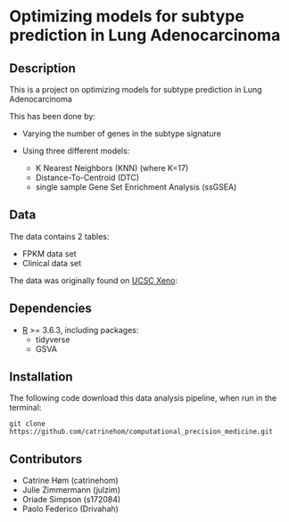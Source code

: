 Optimizing models for subtype prediction in Lung Adenocarcinoma
====================

Description
--------------------

This is a project on optimizing models for subtype prediction in Lung Adenocarcinoma

This has been done by: 

- Varying the number of genes in the subtype signature

- Using three different models: 
  * K Nearest Neighbors (KNN) (where K=17)
  * Distance-To-Centroid (DTC)
  * single sample Gene Set Enrichment Analysis (ssGSEA)


Data
--------------------


The data contains 2 tables: 
- FPKM data set
- Clinical data set

The data was originally found on [UCSC Xeno](https://xenabrowser.net/datapages/?cohort=GDC%20TCGA%20Lung%20Adenocarcinoma%20(LUAD)&removeHub=https%3A%2F%2Fxena.treehouse.gi.ucsc.edu%3A443):

Dependencies
--------------------
- [R](https://cran.r-project.org/bin/windows/base/) >= 3.6.3, including packages:
  * tidyverse
  * GSVA


Installation
--------------------
The following code download this data analysis pipeline, when run in the terminal:

```
git clone https://github.com/catrinehom/computational_precision_medicine.git
```


Contributors
--------------------

* Catrine Høm (catrinehom)
* Julie Zimmermann (julzim)
* Oriade Simpson (s172084)
* Paolo Federico (Drivahah)

